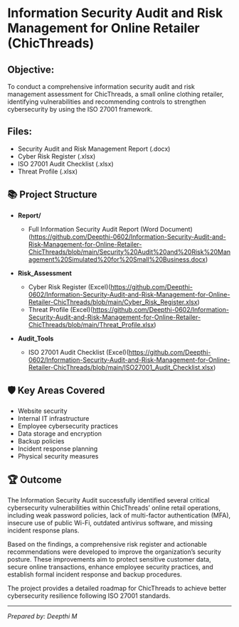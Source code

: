 # Information Security Audit and Risk Management for Online Retailer (ChicThreads)

## Objective:
To conduct a comprehensive information security audit and risk management assessment for ChicThreads, a small online clothing retailer, identifying vulnerabilities and recommending controls to strengthen cybersecurity by using the ISO 27001 framework.

## Files:
- Security Audit and Risk Management Report (.docx)
- Cyber Risk Register (.xlsx)
- ISO 27001 Audit Checklist (.xlsx)
- Threat Profile (.xlsx)

## 📚 Project Structure

- **Report/**
  - Full Information Security Audit Report (Word Document)(https://github.com/Deepthi-0602/Information-Security-Audit-and-Risk-Management-for-Online-Retailer-ChicThreads/blob/main/Security%20Audit%20and%20Risk%20Management%20Simulated%20for%20Small%20Business.docx)
- **Risk_Assessment**
  - Cyber Risk Register (Excel)(https://github.com/Deepthi-0602/Information-Security-Audit-and-Risk-Management-for-Online-Retailer-ChicThreads/blob/main/Cyber_Risk_Register.xlsx)
  - Threat Profile (Excel)(https://github.com/Deepthi-0602/Information-Security-Audit-and-Risk-Management-for-Online-Retailer-ChicThreads/blob/main/Threat_Profile.xlsx)

- **Audit_Tools**
  - ISO 27001 Audit Checklist (Excel)(https://github.com/Deepthi-0602/Information-Security-Audit-and-Risk-Management-for-Online-Retailer-ChicThreads/blob/main/ISO27001_Audit_Checklist.xlsx)

## 🛡️ Key Areas Covered

- Website security
- Internal IT infrastructure
- Employee cybersecurity practices
- Data storage and encryption
- Backup policies
- Incident response planning
- Physical security measures

## 🏆 Outcome

The Information Security Audit successfully identified several critical cybersecurity vulnerabilities within ChicThreads’ online retail operations, including weak password policies, lack of multi-factor authentication (MFA), insecure use of public Wi-Fi, outdated antivirus software, and missing incident response plans.

Based on the findings, a comprehensive risk register and actionable recommendations were developed to improve the organization’s security posture. These improvements aim to protect sensitive customer data, secure online transactions, enhance employee security practices, and establish formal incident response and backup procedures.

The project provides a detailed roadmap for ChicThreads to achieve better cybersecurity resilience following ISO 27001 standards.

---

*Prepared by: Deepthi M*
